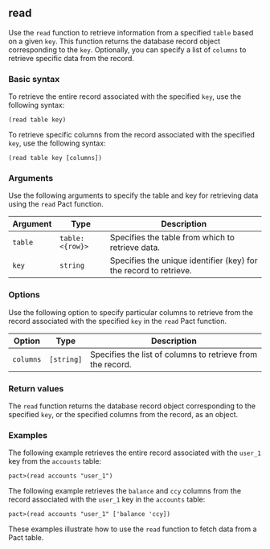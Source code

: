 ## read
Use the `read` function to retrieve information from a specified `table` based on a given `key`. This function returns the database record object corresponding to the `key`. Optionally, you can specify a list of `columns` to retrieve specific data from the record.

### Basic syntax

To retrieve the entire record associated with the specified `key`, use the following syntax:

`(read table key)`

To retrieve specific columns from the record associated with the specified `key`, use the following syntax:

`(read table key [columns])`

### Arguments

Use the following arguments to specify the table and key for retrieving data using the `read` Pact function.

| Argument | Type | Description |
| --- | --- | --- |
| `table` | `table:<{row}>` | Specifies the table from which to retrieve data. |
| `key` | `string` | Specifies the unique identifier (key) for the record to retrieve. |

### Options

Use the following option to specify particular columns to retrieve from the record associated with the specified `key` in the `read` Pact function.

| Option | Type | Description |
| --- | --- | --- |
| `columns` | `[string]` | Specifies the list of columns to retrieve from the record. |

### Return values

The `read` function returns the database record object corresponding to the specified `key`, or the specified columns from the record, as an object.

### Examples

The following example retrieves the entire record associated with the `user_1` key from the `accounts` table:

```pact
pact>(read accounts "user_1")
```

The following example retrieves the `balance` and `ccy` columns from the record associated with the `user_1` key in the `accounts` table:

```pact
pact>(read accounts "user_1" ['balance 'ccy])
```

These examples illustrate how to use the `read` function to fetch data from a Pact table.
